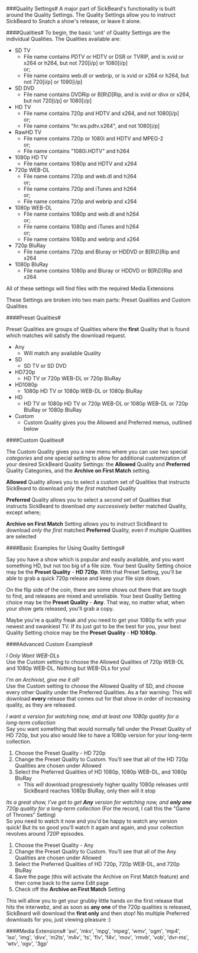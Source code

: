 ###Quality Settings#
A major part of SickBeard's functionality is built around the Quality Settings.  The Quality Settings allow you to instruct SickBeard to Snatch a show's release, or leave it alone.
  
  

####Qualities#
To begin, the basic 'unit' of Quality Settings are the individual Qualities.  The Qualities available are:

* SD TV
    * File name contains PDTV or HDTV or DSR or TVRIP, and is xvid or x264 or h264, but not 720\[i/p] or 1080\[i/p]  
or;
    * File name contains web.dl or webrip, or is xvid or x264 or h264, but not 720\[i/p] or 1080\[i/p]
* SD DVD
    * File name contains DVDRip or B\[R\D]Rip, and is xvid or divx or x264, but not 720\[i/p] or 1080[i/p]
* HD TV
    * File name contains 720p and HDTV and x264, and not 1080\[i/p]  
or;
    * File name contains "hr.ws.pdtv.x264", and not 1080\[i/p]
* RawHD TV
    * File name contains 720p or 1080i and HDTV and MPEG-2  
or;
    * File name contains "1080i.HDTV" and h264
* 1080p HD TV
    * File name contains 1080p and HDTV and x264
* 720p WEB-DL
    * File name contains 720p and web.dl and h264  
or;
    * File name contains 720p and iTunes and h264  
or;
    * File name contains 720p and webrip and x264
* 1080p WEB-DL
    * File name contains 1080p and web.dl and h264  
or;
    * File name contains 1080p and iTunes and h264  
or;
    * File name contains 1080p and webrip and x264
* 720p BluRay
    * File name contains 720p and Bluray or HDDVD or B\[R\D]Rip and x264
* 1080p BluRay
    * File name contains 1080p and Bluray or HDDVD or B\[R\D]Rip and x264  

All of these settings will find files with the required Media Extensions

These Settings are broken into two main parts: Preset Qualities and Custom Qualities
  
  

####Preset Qualities#

Preset Qualities are groups of Qualities where the **first** Quality that is found which matches will satisfy the download request.

* Any
    * Will match any available Quality
* SD
    * SD TV or SD DVD
* HD720p
    * HD TV or 720p WEB-DL or 720p BluRay
* HD1080p
    * 1080p HD TV or 1080p WEB-DL or 1080p BluRay
* HD
    * HD TV or 1080p HD TV or 720p WEB-DL or 1080p WEB-DL or 720p BluRay or 1080p BluRay
* Custom
    * Custom Quality gives you the Allowed and Preferred menus, outlined below  
  
  

####Custom Qualities#

The Custom Quality gives you a new menu where you can use two special _categories_ and one special _setting_ to allow for additional customization of your desired SickBeard Quality Settings: the **Allowed** Quality and **Preferred** Quality Categories, and the **Archive on First Match** setting.

**Allowed** Quality allows you to select a custom set of Qualities that instructs SickBeard to download _only the first_ matched Quality

**Preferred** Quality allows you to select a _second_ set of Qualities that instructs SickBeard to download _any successively better_ matched Quality, except where;

**Archive on First Match** Setting allows you to instruct SickBeard to download _only the first_ matched **Preferred** Quality, even if multiple Qualities are selected
  
  

####Basic Examples for Using Quality Settings#

Say you have a show which is popular and easily available, and you want something HD, but not too big of a file size.  Your best Quality Setting choice may be the **Preset Quality** - **HD 720p**.  With that Preset Setting, you'll be able to grab a quick 720p release and keep your file size down.

On the flip side of the coin, there are some shows out there that are tough to find, and releases are mixed and unreliable.  Your best Quality Setting choice may be the **Preset Quality** - **Any**.  That way, no matter what, when your show gets released, you'll grab a copy.

Maybe you're a quality freak and you need to get your 1080p fix with your newest and swankiest TV.  If its just got to be the best for you, your best Quality Setting choice may be the **Preset Quality** - **HD 1080p**.
  
  

####Advanced Custom Examples#

_I Only Want WEB-DLs_  
Use the Custom setting to choose the Allowed Qualities of 720p WEB-DL and 1080p WEB-DL.  Nothing but WEB-DLs for you!

_I'm an Archivist, give me it all!_  
Use the Custom setting to choose the Allowed Quality of SD, and choose every other Quality under the Preferred Qualities.  As a fair warning: This will download **every** release that comes out for that show in order of increasing quality, as they are released.

_I want a version for watching now, and at least one 1080p quality for a long-term collection_  
Say you want something that would normally fall under the Preset Quality of HD 720p, but you also would like to have a 1080p version for your long-term collection.
1) Choose the Preset Quality - HD 720p  
2) Change the Preset Quality to Custom.  You'll see that all of the HD 720p Qualities are chosen under Allowed  
3) Select the Preferred Qualities of HD 1080p, 1080p WEB-DL, and 1080p BluRay  
    * This _will_ download progressively higher quality 1080p releases until SickBeard reaches 1080p BluRay, only then will it stop  

_Its a great show, I've got to get **Any** version for watching now, and **only one** 720p quality for a long-term collection_  (For the record, I call this the "Game of Thrones" Setting)  
So you need to watch it now and you'd be happy to watch any version quick! But its so good you'll watch it again and again, and your collection revolves around 720P episodes.  
1) Choose the Preset Quality - Any  
2) Change the Preset Quality to Custom.  You'll see that all of the Any Qualities are chosen under Allowed  
3) Select the Preferred Qualities of HD 720p, 720p WEB-DL, and 720p BluRay  
4) Save the page (this will activate the Archive on First Match feature) and then come back to the same Edit page  
5) Check off the **Archive on First Match** Setting  

This will allow you to get your grubby little hands on the first release that hits the interwebz, and as soon as **any one** of the 720p qualities is released, SickBeard will download the **first only** and then stop!  No multiple Preferred downloads for you, just viewing pleasure :)  
  
  
  
####Media Extensions#
'avi', 'mkv', 'mpg', 'mpeg', 'wmv', 'ogm', 'mp4', 'iso', 'img', 'divx', 'm2ts', 'm4v', 'ts', 'flv', 'f4v', 'mov', 'rmvb', 'vob', 'dvr-ms', 'wtv', 'ogv', '3gp'
